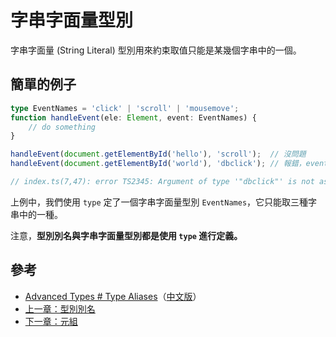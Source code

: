# 字串字面量型別

字串字面量 \(String Literal\) 型別用來約束取值只能是某幾個字串中的一個。

## 簡單的例子

```typescript
type EventNames = 'click' | 'scroll' | 'mousemove';
function handleEvent(ele: Element, event: EventNames) {
    // do something
}

handleEvent(document.getElementById('hello'), 'scroll');  // 沒問題
handleEvent(document.getElementById('world'), 'dbclick'); // 報錯，event 不能為 'dbclick'

// index.ts(7,47): error TS2345: Argument of type '"dbclick"' is not assignable to parameter of type 'EventNames'.
```

上例中，我們使用 `type` 定了一個字串字面量型別 `EventNames`，它只能取三種字串中的一種。

注意，**型別別名與字串字面量型別都是使用 `type` 進行定義。**

## 參考

* [Advanced Types \# Type Aliases](http://www.typescriptlang.org/docs/handbook/advanced-types.html#string-literal-types)（[中文版](https://zhongsp.gitbooks.io/typescript-handbook/content/doc/handbook/Advanced%20Types.html#字串字面量型別)）
* [上一章：型別別名](type-aliases.md)
* [下一章：元組](tuple.md)


